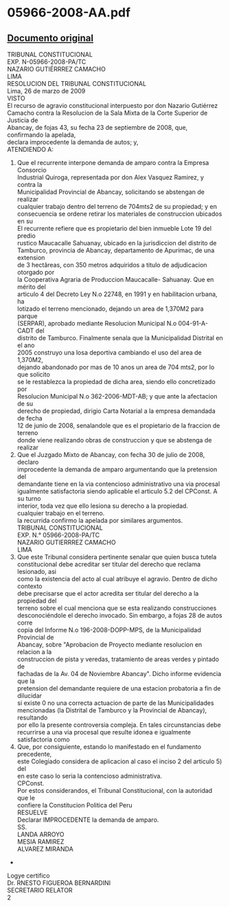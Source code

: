 
05966-2008-AA.pdf
=================
  
[Documento original](https://tc.gob.pe/jurisprudencia/2009/05966-2008-AA.pdf)  
---  
TRIBUNAL CONSTITUCIONAL  
EXP. N-05966-2008-PA/TC  
NAZARIO GUTIÉRRREZ CAMACHO  
LIMA  
RESOLUCION DEL TRIBUNAL CONSTITUCIONAL  
Lima, 26 de marzo de 2009  
VISTO  
El recurso de agravio constitucional interpuesto por don Nazario Gutiérrez  
Camacho contra la Resolucion de la Sala Mixta de la Corte Superior de Justicia de  
Abancay, de fojas 43, su fecha 23 de septiembre de 2008, que, confirmando la apelada,  
declara improcedente la demanda de autos; y,  
ATENDIENDO A:  
1. Que el recurrente interpone demanda de amparo contra la Empresa Consorcio  
Industrial Quiroga, representada por don Alex Vasquez Ramirez, y contra la  
Municipalidad Provincial de Abancay, solicitando se abstengan de realizar  
cualquier trabajo dentro del terreno de 704mts2 de su propiedad; y en  
consecuencia se ordene retirar los materiales de construccion ubicados en su  
El recurrente refiere que es propietario del bien inmueble Lote 19 del predio  
rustico Maucacalle Sahuanay, ubicado en la jurisdiccion del distrito de  
Tamburco, provincia de Abancay, departamento de Apurimac, de una extension  
de 3 hectâreas, con 350 metros adquiridos a titulo de adjudicacion otorgado por  
la Cooperativa Agraria de Produccion Maucacalle- Sahuanay. Que en mérito del  
articulo 4 del Decreto Ley N.o 22748, en 1991 y en habilitacion urbana, ha  
lotizado el terreno mencionado, dejando un area de 1,370M2 para parque  
(SERPAR), aprobado mediante Resolucion Municipal N.o 004-91-A-CADT del  
distrito de Tamburco. Finalmente senala que la Municipalidad Distrital en el ano  
2005 construyo una losa deportiva cambiando el uso del area de 1,370M2,  
dejando abandonado por mas de 10 anos un area de 704 mts2, por lo que solicito  
se le restablezca la propiedad de dicha area, siendo ello concretizado por  
Resolucion Municipal N.o 362-2006-MDT-AB; y que ante la afectacion de su  
derecho de propiedad, dirigio Carta Notarial a la empresa demandada de fecha  
12 de junio de 2008, senalandole que es el propietario de la fraccion de terreno  
donde viene realizando obras de construccion y que se abstenga de realizar  
2. Que el Juzgado Mixto de Abancay, con fecha 30 de julio de 2008, declaro  
improcedente la demanda de amparo argumentando que la pretension del  
demandante tiene en la via contencioso administrativo una via procesal  
igualmente satisfactoria siendo aplicable el articulo 5.2 del CPConst. A su turno  
interior, toda vez que ello lesiona su derecho a la propiedad.  
cualquier trabajo en el terreno.  
la recurrida confirmo la apelada por similares argumentos.  
TRIBUNAL CONSTITUCIONAL  
EXP. N.° 05966-2008-PA/TC  
NAZARIO GUTIERRREZ CAMACHO  
LIMA  
3. Que este Tribunal considera pertinente senalar que quien busca tutela  
constitucional debe acreditar ser titular del derecho que reclama lesionado, asi  
como la existencia del acto al cual atribuye el agravio. Dentro de dicho contexto  
debe precisarse que el actor acredita ser titular del derecho a la propiedad del  
terreno sobre el cual menciona que se esta realizando construcciones  
desconociéndole el derecho invocado. Sin embargo, a fojas 28 de autos corre  
copia del Informe N.o 196-2008-DOPP-MPS, de la Municipalidad Provincial de  
Abancay, sobre "Aprobacion de Proyecto mediante resolucion en relacion a la  
construccion de pista y veredas, tratamiento de areas verdes y pintado de  
fachadas de la Av. 04 de Noviembre Abancay". Dicho informe evidencia que la  
pretension del demandante requiere de una estacion probatoria a fin de dilucidar  
si existe 0 no una correcta actuacion de parte de las Municipalidades  
mencionadas (la Distrital de Tamburco y la Provincial de Abancay), resultando  
por ello la presente controversia compleja. En tales circunstancias debe  
recurrirse a una via procesal que resulte idonea e igualmente satisfactoria como  
4. Que, por consiguiente, estando lo manifestado en el fundamento precedente,  
este Colegiado considera de aplicacion al caso el inciso 2 del articulo 5) del  
en este caso lo seria la contencioso administrativa.  
CPConst.  
Por estos considerandos, el Tribunal Constitucional, con la autoridad que le  
confiere la Constitucion Politica del Peru  
RESUELVE  
Declarar IMPROCEDENTE la demanda de amparo.  
SS.  
LANDA ARROYO  
MESIA RAMIREZ  
ALVAREZ MIRANDA  
-  
Logye certifico  
Dr. RNESTO FIGUEROA BERNARDINI  
SECRETARIO RELATOR  
2